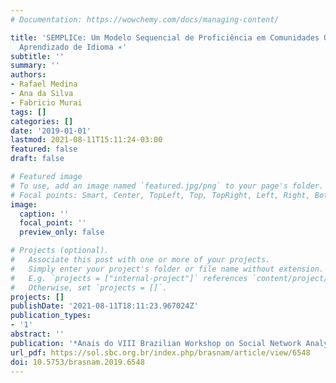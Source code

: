 ```yaml
---
# Documentation: https://wowchemy.com/docs/managing-content/

title: 'SEMPLICe: Um Modelo Sequencial de Proficiência em Comunidades Online para
  Aprendizado de Idioma ∗'
subtitle: ''
summary: ''
authors:
- Rafael Medina
- Ana da Silva
- Fabricio Murai
tags: []
categories: []
date: '2019-01-01'
lastmod: 2021-08-11T15:11:24-03:00
featured: false
draft: false

# Featured image
# To use, add an image named `featured.jpg/png` to your page's folder.
# Focal points: Smart, Center, TopLeft, Top, TopRight, Left, Right, BottomLeft, Bottom, BottomRight.
image:
  caption: ''
  focal_point: ''
  preview_only: false

# Projects (optional).
#   Associate this post with one or more of your projects.
#   Simply enter your project's folder or file name without extension.
#   E.g. `projects = ["internal-project"]` references `content/project/deep-learning/index.md`.
#   Otherwise, set `projects = []`.
projects: []
publishDate: '2021-08-11T18:11:23.967024Z'
publication_types:
- '1'
abstract: ''
publication: '*Anais do VIII Brazilian Workshop on Social Network Analysis and Mining*'
url_pdf: https://sol.sbc.org.br/index.php/brasnam/article/view/6548
doi: 10.5753/brasnam.2019.6548
---
```

